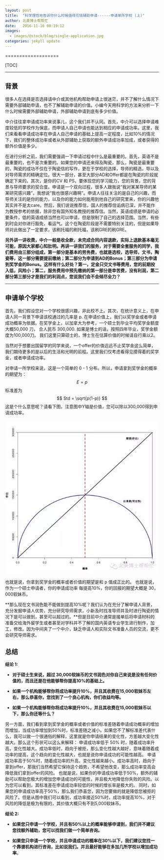 ```yaml
---
layout: post
title:  "科学理性地告诉你什么时候值得花钱辅助申请------申请单所学校 (上)"
author: 北美博士帮帮忙
date:   2016-11-16 08:19:12
images:
  - images/@stock/blog/single-application.jpg
categories: jekyll update
---
```

===================

[TOC]

----------

背景
--

很多人在选择是否选择请中介或其他机构帮助申请上很迷茫，并不了解什么情况下需要外部辅助申请，也不了解辅助申请的价值。小编今天用科学的方法来分析一下什么时候需要外部辅助申请，外部辅助申请到底有多少价值。

中介往往拿申请成功率来说事儿，这个我们并不认同。首先，中介可以选择申请难度较低的学校作为保底，而申请人自己申请也能达到相应的申请成功率。这里，我们来看看申请成功率在申请人自己申请的基础上提高一定程度，比如10%的情况下，我们的整体成功率或者从外部辅助上获取的额外申请成功率加成，或者获得的额外价值是多少。

在进行分析之前，我们需要强调一下申请过程中什么是最重要的。首先，英语不是最重要的，也不是次重要的。如果您的申请还来得及陶瓷，那么，陶瓷是最重要的，陶瓷的成功不仅在于陶瓷信的写作，更在于学校的选择，导师的精选，导以及对导师需求的精确定位。很大一部分，甚至大部分AD和Offer都是在陶瓷的阶段就确定下来的。其次，是你的CV 和 PS，要体现您的学习能力，您的背景，您的背景与导师要求的契合度。申请是一个双向过程，很多人跟我说“我对某某导师的某某研究感兴趣”，我想说“我也很感兴趣啊”。申请人往往关注的是自己的兴趣，而导师关注的是你的能力，以及你的能力如何能用到他自己的研究里来，你的兴趣他其实并不是太care。然后，我们说说推荐信，国人的推荐信诟病已深，并不能作为教授参考的依据，除非您有国外知名教授的推荐信。当然，英语成绩是申请的必要条件，低的英语成绩当然也可以申请，但是限制了自己的选择范围。当然，有些到时会对你进行豁免，看运气。这个在陶瓷阶段是不需要特别关注的，但是如果导师对此做出了一定要求，该刷托福的刷托福，该刷GRE的刷GRE。

**另外讲一讲收费，中介一般是收全款，未完成合同内容退款，实际上退款基本毫无可能，原因大家都心知肚明。再讲一讲我们的服务，对于需要全套服务的同学，我们费用由三部分组成，第一部分是基本的劳务费，也就是选校，选导师，文书，陶瓷等，这一部分需要提前缴纳；第二部分为申请到AD的Bonus；第三部分为申请到奖学金的Bonus。这样有什么好处？第一，定金只交文书等费用，您的前期投入低，风险小；第二，服务费用中预先缴纳的第一部分是幸苦费，没有利润，第二部分第三部分才是我们的利润点，您说我们会不会倾尽全力？**

----------
申请单个学校
--
首先，我们假设您对一个学校很感兴趣，非此校不上。其次，在统计意义上，在申请人同一背景下申请该校通过的几率是 p. 在申请价值上，我们以奖学金或者申请成功概率为依据。在奖学金上，以加拿大为参考，一个硕士到毕业平均奖学金额度大概50,000 刀， 合人民币 300,000. 如果是博士的话，按照四年毕业，奖学金额度为100,000刀。 我们这里只算硕士的，博士生在估算价值的时候请自行乘以2。

当然对于想要出国留学的同学来说，一个offer的价值远远不止奖学金这么简单，我们期待更多的是以后的生活和光明的前程。这里我们仅考虑看得见摸得着的奖学金，或者申请成功率。

对申请一所学校来说，这是一个简单的 0 - 1 分布。所以，申请拿到奖学金的概率的期望为：
$$
E = p
$$
标准差为 
$$
Std = \sqrt{p(1-p)}
$$
这是个什么意思呢？请看下图，注意图中Y轴是价值，您可以除以300,000得到申请成功率。

![申请单所学校成功率期望及标准差](/images/@stock/blog/single-application.jpg)

也就是说，你拿到奖学金的概率或者价值的期望是和 p 值成正比的。 也就是说，作为一个硕士申请者，你的申请成功率 每提高10%，你的回报的期望大概是 30，000软妹币。

**那么现在文书润色能不能做到提高10%呢？我们认为在充分了解申请人背景，充分发掘申请人优势，充分研究导师需求，小新及时找准导师并及时进行陶瓷的情况下是可以做到，甚至可以超过的。**但是目前中介通常是接单后将申请材料的准备交给海外留学生或者甚至对学科并不了解的国内英语专业学生进行制作，加工，修改。因为中间夹了一个中介，缺乏申请人和实际文书准备人员的交流，更不会研究导师需求。

<i class="icon-pencil"></i> **总结**
----------------------------------
**结论  1:**

- **对于硕士生来说，超过 30,000软妹币的文书润色对你自己来说是没有任何价值的，而且还是在他能够帮你提高10%的基础上。**

- **如果一个机构能够帮你将成功率提升10%，并且其收费在15,000软妹币左右，那么恭喜你，您找到了一个良心机构，你们收益均等。**

- **如果一个机构能够帮你将成功率提升10%，并且其收费在15,000软妹币以下，那么你还等什么？**

另一方面，我们看到拿到奖学金的概率或者价值的标准差随着申请成功概率的增加而增加，当成功率增加到50%时，标准差随之减小。如果您不了解标准差代表什么，我可以做一个很通俗的解释，这里就是你申请结果的变化性，方差越大变化性越大。那么这个形状可以这么来解释：
申请成功率低于 50% 时，随着成功率升高，变化性越大。成功率低时，趋向于被拒，那么变化性越大越好，意味着随着成功率的提高，这个趋向的变化性越大，也就是说你申请成功的可能性越高。
申请成功率高于50%时，随着成功率的升高，变化性越来越小。成功率高时，趋向于拿到offer，那我们当然希望它保持这个趋势，不希望他改变，那么成功率变高会降低我们拿到offer的风险。
也就是说，如果你的申请成功率低于50%，额外的辅助可以帮助您极大的增加您申请成功的可能性，并且极大地降低你失败的风险。以为您可以看到，其标准差在申请成功率较低的时候的增长率是极大的。
同时，如果您的申请成功率高于50%，那么我们恭喜您，因为您要做的就是降低您被拒的风险了。但是从图中我们可以看到，成功率接近50%时，成功率提高10%，对于风险的降低是极为有限的，其价值大概只有不到5,000软妹币。

**结论  2:**

- **如果您只申请一个学校，并且有50%以上的概率能够申请到，我们并不建议您找额外辅助，您可以找我们做一个简单咨询。**
                                                              
- **如果您只申请一个学校，并且申请成功的概率在30%以下，我们建议您找一个靠谱机构进行咨询，比如说我们。并且最好能够在多加几所学校以增加成功率**。
